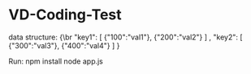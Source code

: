 # VD-Coding-Test

data structure:
{\br
    "key1":
        [
            {"100":"val1"},
            {"200":"val2"}
        ]
    ,
    "key2":
        [
            {"300":"val3"},
            {"400":"val4"}
        ]
}

Run:
npm install
node app.js
